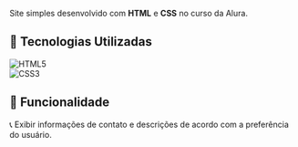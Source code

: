 

Site simples desenvolvido com **HTML** e **CSS** no curso da Alura.  

## 🚀 Tecnologias Utilizadas  

![HTML5](https://img.shields.io/badge/HTML5-E34F26?style=for-the-badge&logo=html5&logoColor=white)  
![CSS3](https://img.shields.io/badge/CSS3-1572B6?style=for-the-badge&logo=css3&logoColor=white)  

## 📌 Funcionalidade  

📞 Exibir informações de contato e descrições de acordo com a preferência do usuário.
